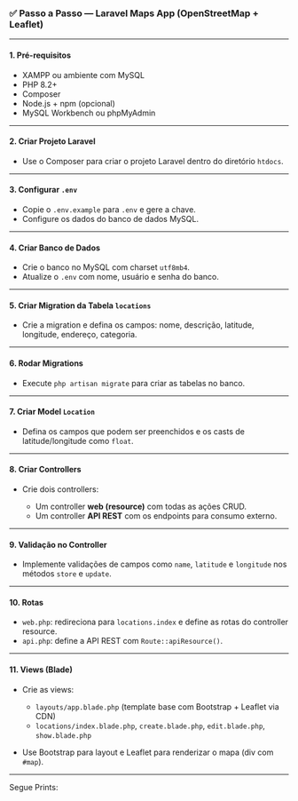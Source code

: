 
### ✅ **Passo a Passo — Laravel Maps App (OpenStreetMap + Leaflet)**

---

#### **1. Pré-requisitos**

* XAMPP ou ambiente com MySQL
* PHP 8.2+
* Composer
* Node.js + npm (opcional)
* MySQL Workbench ou phpMyAdmin

---

#### **2. Criar Projeto Laravel**

* Use o Composer para criar o projeto Laravel dentro do diretório `htdocs`.

---

#### **3. Configurar `.env`**

* Copie o `.env.example` para `.env` e gere a chave.
* Configure os dados do banco de dados MySQL.

---

#### **4. Criar Banco de Dados**

* Crie o banco no MySQL com charset `utf8mb4`.
* Atualize o `.env` com nome, usuário e senha do banco.

---

#### **5. Criar Migration da Tabela `locations`**

* Crie a migration e defina os campos: nome, descrição, latitude, longitude, endereço, categoria.

---

#### **6. Rodar Migrations**

* Execute `php artisan migrate` para criar as tabelas no banco.

---

#### **7. Criar Model `Location`**

* Defina os campos que podem ser preenchidos e os casts de latitude/longitude como `float`.

---

#### **8. Criar Controllers**

* Crie dois controllers:

  * Um controller **web (resource)** com todas as ações CRUD.
  * Um controller **API REST** com os endpoints para consumo externo.

---

#### **9. Validação no Controller**

* Implemente validações de campos como `name`, `latitude` e `longitude` nos métodos `store` e `update`.

---

#### **10. Rotas**

* `web.php`: redireciona para `locations.index` e define as rotas do controller resource.
* `api.php`: define a API REST com `Route::apiResource()`.

---

#### **11. Views (Blade)**

* Crie as views:

  * `layouts/app.blade.php` (template base com Bootstrap + Leaflet via CDN)
  * `locations/index.blade.php`, `create.blade.php`, `edit.blade.php`, `show.blade.php`

* Use Bootstrap para layout e Leaflet para renderizar o mapa (div com `#map`).

---

Segue Prints:


